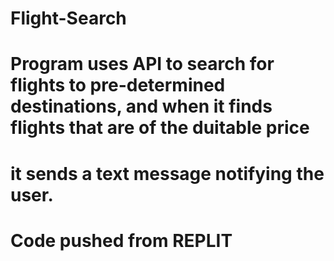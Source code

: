 # Flight-Search
# Program uses API to search for flights to pre-determined destinations, and when it finds flights that are of the duitable price
# it sends a text message notifying the user.

# Code pushed from REPLIT
